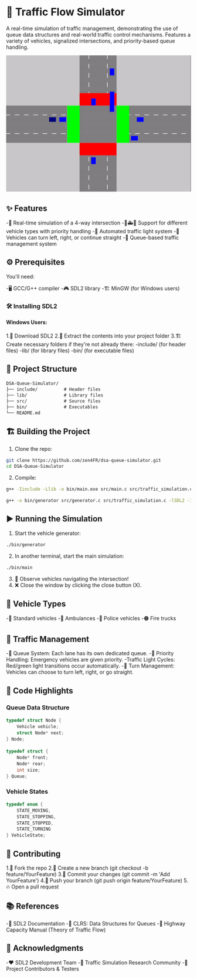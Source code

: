 # 🚧 Traffic Flow Simulator

A real-time simulation of traffic management, demonstrating the use of queue data structures and real-world traffic control mechanisms. Features a variety of vehicles, signalized intersections, and priority-based queue handling.

![Traffic Simulation Demo](working_demo.gif)

## ✨ Features

-🚗 Real-time simulation of a 4-way intersection
-🚓🚑🚒 Support for different vehicle types with priority handling
-🚦 Automated traffic light system
-🔄 Vehicles can turn left, right, or continue straight
-🎯 Queue-based traffic management system

## ⚙️ Prerequisites

You'll need:

-🖥️ GCC/G++ compiler
-🎮 SDL2 library
-🏗️ MinGW (for Windows users)

### 🛠 Installing SDL2

#### Windows Users:
1.🔗 Download SDL2
2.📂 Extract the contents into your project folder
3.🏗 Create necessary folders if they're not already there:
-include/ (for header files)
-lib/ (for library files)
-bin/ (for executable files)

## 📂 Project Structure

```
DSA-Queue-Simulator/
├── include/          # Header files
├── lib/              # Library files
├── src/              # Source files
├── bin/              # Executables
└── README.md
```

## 🏗️ Building the Project

1. Clone the repo:
```bash
git clone https://github.com/zen4FR/dsa-queue-simulator.git
cd DSA-Queue-Simulator
```

2. Compile:
```bash
g++ -Iinclude -Llib -o bin/main.exe src/main.c src/traffic_simulation.c -lmingw32 -lSDL2main -lSDL2
```

```bash
g++ -o bin/generator src/generator.c src/traffic_simulation.c -lSDL2 -Iinclude -Llib -lmingw32 -lSDL2main -lSDL2
```

## ▶️ Running the Simulation

1. Start the vehicle generator:
```bash
./bin/generator
```
2. In another terminal, start the main simulation:
```bash
./bin/main
```
3. 🚗 Observe vehicles navigating the intersection!
4. ❌ Close the window by clicking the close button (X).

## 🚙 Vehicle Types
-🔵 Standard vehicles
-🔴 Ambulances
-🔷 Police vehicles
-🟠 Fire trucks

## 🏁 Traffic Management

-🚦 Queue System: Each lane has its own dedicated queue.
-🚨 Priority Handling: Emergency vehicles are given priority.
-Traffic Light Cycles: Red/green light transitions occur automatically.
-🔁 Turn Management: Vehicles can choose to turn left, right, or go straight.

## 📜 Code Highlights

### Queue Data Structure
```c
typedef struct Node {
    Vehicle vehicle;
    struct Node* next;
} Node;

typedef struct {
    Node* front;
    Node* rear;
    int size;
} Queue;
```

### Vehicle States
```c
typedef enum {
    STATE_MOVING,
    STATE_STOPPING,
    STATE_STOPPED,
    STATE_TURNING
} VehicleState;
```

## 🤝 Contributing

1.🍴 Fork the repo
2.🌿 Create a new branch (git checkout -b feature/YourFeature)
3.💾 Commit your changes (git commit -m 'Add YourFeature')
4.🚀 Push your branch (git push origin feature/YourFeature)
5.🔥 Open a pull request

## 📚 References
-📖 SDL2 Documentation
-📘 CLRS: Data Structures for Queues
-🚗 Highway Capacity Manual (Theory of Traffic Flow)

## 🙌 Acknowledgments
-❤️ SDL2 Development Team
-🔬 Traffic Simulation Research Community
-🎯 Project Contributors & Testers


